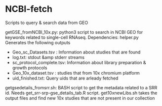 # NCBI-fetch
Scripts to query &amp; search data from GEO

getGSE_fromNCBI_10x.py: python3 script to search in NCBI GEO for keywords related to single-cell RNAseq.
Dependencies: helper.py
Generates the following outputs
 - Geo_sc_Datasets.tsv : Information about studies that are found
 - log.txt: stdout &amp stderr streams
 - sc_protocol_complete.tsv: Information about library preparation & growth protocols
 - Geo_10x_dataset.tsv : studies that from 10x chromium platform
 - uid_finished.txt: Query uids that are arleady fetched

getgsedetails_fromsrr.sh: BASH script to get the metadata related to a SRR id. Needs get_srr-srp-gse_details_tab.R script.
get10xnewLibs.sh takes the output files and find new 10x studies that are not present in our collection
